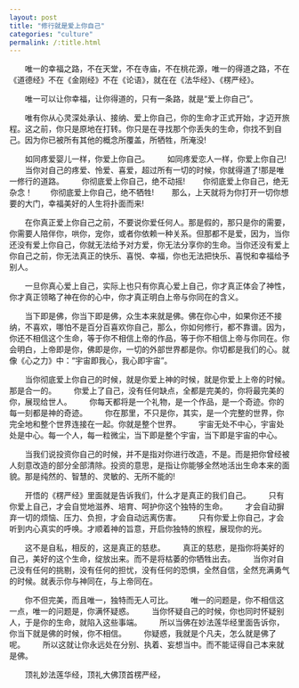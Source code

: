 ```yaml
---
layout: post
title: "修行就是爱上你自己"
categories: "culture"
permalink: /:title.html
---
```


&emsp;&emsp;唯一的幸福之路，不在天堂，不在寺庙，不在桃花源，唯一的得道之路，不在《道德经》不在《金刚经》不在《论语》，就在在《法华经》、《楞严经》。

&emsp;&emsp;唯一可以让你幸福，让你得道的，只有一条路，就是“爱上你自己”。

&emsp;&emsp;唯有你从心灵深处承认、接纳、爱上你自己，你的生命才正式开始，才迈开旅程。这之前，你只是原地在打转。你只是在寻找那个你丢失的生命，你找不到自己。因为你已被所有其他的概念所覆盖，所牺牲，所淹没!

&emsp;&emsp;如同疼爱婴儿一样，你爱上你自己。
&emsp;&emsp;如同疼爱恋人一样，你爱上你自己!
&emsp;&emsp;当你对自己的疼爱、怜爱、喜爱，超过所有一切的时候，你就得道了!那是唯一修行的道路。
&emsp;&emsp;你彻底爱上你自己，绝不动摇!
&emsp;&emsp;你彻底爱上你自己，绝无杂念！
&emsp;&emsp;你彻底爱上你自己，绝不牺牲!
&emsp;&emsp;那么，上天就将为你打开一切你想要的大门，幸福美好的人生将扑面而来!

&emsp;&emsp;在你真正爱上你自己之前，不要说你爱任何人。那是假的，那只是你的需要，你需要人陪伴你，哄你，宠你，或者你依赖一种关系。但那都不是爱，因为，当你还没有爱上你自己，你就无法给予对方爱，你无法分享你的生命。当你还没有爱上你自己之前，你无法真正的快乐、喜悦、幸福，你也无法把快乐、喜悦和幸福给予别人。

&emsp;&emsp;一旦你真心爱上自己，实际上也只有你真心爱上自己，你才真正体会了神性，你才真正领略了神在你的心中，你才真正明白上帝与你同在的含义。

&emsp;&emsp;当下即是佛，你当下即是佛，众生本来就是佛。佛在你心中，如果你还不接纳，不喜欢，哪怕不是百分百喜欢你自己，那么，你如何修行，都不靠谱。因为，你还不相信这个生命，等于你不相信上帝的作品，等于你不相信上帝与你同在。你会明白，上帝即是你，佛即是你，一切的外部世界都是你。你切都是我们的心。就像《心之力》中：“宇宙即我心，我心即宇宙”。

&emsp;&emsp;当你彻底爱上你自己的时候，就是你爱上神的时候，就是你爱上上帝的时候。那是合一的。
&emsp;&emsp;你爱上了自己，没有任何缺点，全都是完美的，你将最完美的你，展现给世人。
&emsp;&emsp;你每天都将是一个礼物，是一个作品，是一个奇迹。你的每一刻都是神的奇迹。
&emsp;&emsp;你在那里，不只是你，其实，是一个完整的世界，你完全地和整个世界连接在一起。你就是整个世界。
&emsp;&emsp;宇宙无处不中心，宇宙处处是中心。每一个人，每一粒微尘，当下即是整个宇宙，当下即是宇宙的中心。

&emsp;&emsp;当我们说投资你自己的时候，并不是指对你进行改造，不是。而是把你曾经被人刻意改造的部分全部清除。投资的意思，是指让你能够全然地活出生命本来的面貌。那是纯然的、智慧的、灵敏的、无所不能的!

&emsp;&emsp;开悟的《楞严经》里面就是告诉我们，什么才是真正的我们自己。
&emsp;&emsp;只有你爱上自己，才会自觉地滋养、培育、呵护你这个独特的生命。
&emsp;&emsp;才会自动摒弃一切的烦恼、压力、负担，才会自动远离伤害。
&emsp;&emsp;只有你爱上你自己，才会听到内心真实的呼唤。才顺着神的旨意，开启你独特的旅程，展现你的光。

&emsp;&emsp;这不是自私，相反的，这是真正的慈悲。
&emsp;&emsp;真正的慈悲，是指你将美好的自己，美好的这个生命，绽放出来。而不是将枯萎的你牺牲出去。
&emsp;&emsp;当你对自己没有任何的挑剔，没有任何的担忧，没有任何的恐惧，全然自信，全然充满勇气的时候。就表示你与神同在，与上帝同在。

&emsp;&emsp;你不但完美，而且唯一，独特而无人可比。
&emsp;&emsp;唯一的问题是，你不相信这一点，唯一的问题是，你满怀疑惑。
&emsp;&emsp;当你怀疑自己的时候，你也同时怀疑别人，于是你的生命，就陷入这些事端。
&emsp;&emsp;所以当佛在妙法莲华经里面告诉你，你当下就是佛的时候，你不相信。
&emsp;&emsp;你疑惑，我就是个凡夫，怎么就是佛了呢。
&emsp;&emsp;所以这就让你永远处在分别、执着、妄想当中。而不能证得自己本来就是佛。

&emsp;&emsp;顶礼妙法莲华经，顶礼大佛顶首楞严经，
